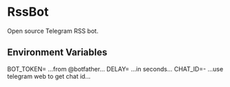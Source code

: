 # RssBot

Open source Telegram RSS bot.

## Environment Variables

BOT_TOKEN= ...from @botfather...
DELAY= ...in seconds...
CHAT_ID=- ...use telegram web to get chat id...